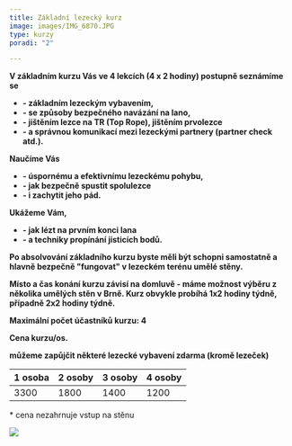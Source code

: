 ```yaml
---
title: Základní lezecký kurz
image: images/IMG_6870.JPG
type: kurzy
poradi: "2"

---
```

**V základním kurzu Vás ve 4 lekcích (4 x 2 hodiny) postupně seznámíme se**

* **- základním lezeckým vybavením,**
* **- se způsoby bezpečného navázání na lano,**
* **- jištěním lezce na TR (Top Rope), jištěním prvolezce**
* **- a správnou komunikací mezi lezeckými partnery (partner check atd.).**

**Naučíme Vás**

* **- úspornému a efektivnímu lezeckému pohybu,**
* **- jak bezpečně spustit spolulezce**
* **- i zachytit jeho pád.**

**Ukážeme Vám,**

* **- jak lézt na prvním konci lana**
* **- a techniky propínání jisticích bodů.**

**Po absolvování základního kurzu byste měli být schopni samostatně a hlavně bezpečně "fungovat" v lezeckém terénu umělé stěny.**

**Místo a čas konání kurzu závisí na domluvě - máme možnost výběru z několika umělých stěn v Brně. Kurz obvykle probíhá 1x2 hodiny týdně, případně 2x2 hodiny týdně.**

**Maximální počet účastníků kurzu: 4**

**Cena kurzu/os.**

**můžeme zapůjčit některé lezecké vybavení zdarma (kromě lezeček)**

| 1 osoba | 2 osoby | 3 osoby | 4 osoby |
| --- | --- | --- | --- |
| 3300 | 1800 | 1400 | 1200 |

\* cena nezahrnuje vstup na stěnu

![](/images/victor-xok-oyPLmauJzzo-unsplash.jpg)